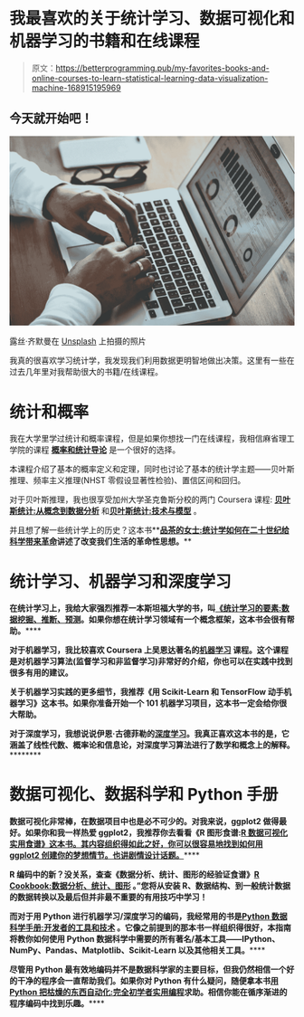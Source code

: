 # 我最喜欢的关于统计学习、数据可视化和机器学习的书籍和在线课程

> 原文：<https://betterprogramming.pub/my-favorites-books-and-online-courses-to-learn-statistical-learning-data-visualization-machine-168915195969>

## 今天就开始吧！

![](img/b6a08e9503cee7c6382f19e392b33ba2.png)

露丝·齐默曼在 [Unsplash](https://unsplash.com?utm_source=medium&utm_medium=referral) 上拍摄的照片

我真的很喜欢学习统计学，我发现我们利用数据更明智地做出决策。这里有一些在过去几年里对我帮助很大的书籍/在线课程。

# 统计和概率

我在大学里学过统计和概率课程，但是如果你想找一门在线课程，我相信麻省理工学院的课程 [**概率和统计导论**](https://ocw.mit.edu/courses/mathematics/18-05-introduction-to-probability-and-statistics-spring-2014/) 是一个很好的选择。

本课程介绍了基本的概率定义和定理，同时也讨论了基本的统计学主题——贝叶斯推理、频率主义推理(NHST 零假设显著性检验)、置信区间和回归。

对于贝叶斯推理，我也很享受加州大学圣克鲁斯分校的两门 Coursera 课程: [**贝叶斯统计:从概念到数据分析**](https://www.coursera.org/learn/bayesian-statistics?) 和[**贝叶斯统计:技术与模型**](https://www.coursera.org/learn/mcmc-bayesian-statistics) 。

并且想了解一些统计学上的历史？这本书**[**品茶的女士:统计学如何在二十世纪给科学带来革命**](https://www.goodreads.com/book/show/106350.The_Lady_Tasting_Tea?from_search=true&from_srp=true&qid=ZJfE4x9ztK&rank=1)**讲述了改变我们生活的革命性思想。****

# ****统计学习、机器学习和深度学习****

****在统计学习上，我给大家强烈推荐一本斯坦福大学的书，叫**[**《统计学习的要素:数据挖掘、推断、预测**](https://www.goodreads.com/book/show/148009.The_Elements_of_Statistical_Learning)**。如果你想在统计学习领域有一个概念框架，这本书会很有帮助。********

******对于机器学习，我比较喜欢 Coursera 上吴恩达著名的[**机器学习**](https://www.coursera.org/learn/machine-learning) 课程。这个课程是对机器学习算法(监督学习和非监督学习)非常好的介绍，你也可以在实践中找到很多有用的建议。******

****关于机器学习实践的更多细节，我推荐《用 Scikit-Learn 和 TensorFlow 动手机器学习》这本书。**如果你准备开始一个 101 机器学习项目，这本书一定会给你很大帮助。******

******对于深度学习，我想说说伊恩·古德菲勒的**[**深度学习**](https://www.goodreads.com/book/show/24072897-deep-learning)**。我真正喜欢这本书的是，它涵盖了线性代数、概率论和信息论，对深度学习算法进行了数学和概念上的解释。**********

# ******数据可视化、数据科学和 Python 手册******

******数据可视化非常棒，在数据项目中也是必不可少的。对我来说，ggplot2 做得最好。如果你和我一样热爱 ggplot2，我推荐你去看看《R 图形食谱:**[**R 数据可视化实用食谱》这本书。其内容组织得如此之好，你可以很容易地找到如何用 ggplot2 创建你的梦想情节。也讲剧情设计话题。**](https://www.goodreads.com/book/show/37707162-r-graphics-cookbook)********

****R 编码中的新？没关系，查查《数据分析、统计、图形的经验证食谱》**[**R Cookbook:数据分析、统计、图形**](https://www.goodreads.com/book/show/43506166-r-cookbook) **。”您将从安装 R、数据结构、到一般统计数据的数据转换以及最后但并非最不重要的有用技巧中学习！********

****而对于用 Python 进行机器学习/深度学习的编码，我经常用的书是**[**Python 数据科学手册:开发者的工具和技术**](https://www.goodreads.com/en/book/show/26457146-python-data-science-handbook) 。**它像之前提到的那本书一样组织得很好，本指南将教你如何使用 Python 数据科学中需要的所有著名/基本工具——IPython、NumPy、Pandas、Matplotlib、Scikit-Learn 以及其他相关工具。********

******尽管用 Python 最有效地编码并不是数据科学家的主要目标，但我仍然相信一个好的干净的程序会一直帮助我们。如果你对 Python 有什么疑问，随便拿本书**[**用 Python 把枯燥的东西自动化:完全初学者实用编程**](https://www.goodreads.com/book/show/22514127-automate-the-boring-stuff-with-python?from_search=true&from_srp=true&qid=2li96qebN2&rank=2)**求助。相信你能在循序渐进的程序编码中找到乐趣。**********